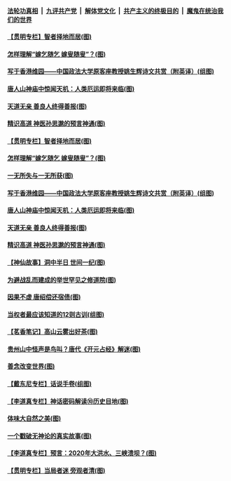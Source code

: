 

####  [法轮功真相](../../../../basic/blob/master/README.md?t=07081602) &nbsp;|&nbsp; [九评共产党](../../../../9ping.md/blob/master/README.md?t=07081602) &nbsp;|&nbsp; [解体党文化](../../../../jtdwh.md/blob/master/README.md?t=07081602)  &nbsp;|&nbsp; [共产主义的终极目的](../../../../gczydzjmd.md/blob/master/README.md?t=07081602) &nbsp;|&nbsp; [魔鬼在统治我们的世界](../../../../mgztzwmdsj.md/blob/master/README.md?t=07081602) 

#### [【贯明专栏】智者择地而居(图)](../pages/p7/938962.md?t=07081602) 

#### [怎样理解“嫁乞随乞 嫁叟随叟”？(图)](../pages/p7/938660.md?t=07081602) 

#### [写于香港维园——中国政法大学原客座教授姚生辉诗文共赏（附英译）(组图)](../pages/p7/938935.md?t=07081602) 

#### [唐人山神庙中惊闻天机：人类厄运即将来临(图)](../pages/p7/938830.md?t=07081602) 

#### [天道无亲 善良人终得善报(图)](../pages/p7/938657.md?t=07081602) 

#### [精识高道 神医孙思邈的预言神通(图)](../pages/p7/938855.md?t=07081602) 

#### [【贯明专栏】智者择地而居(图)](../pages/p7/938962.md?t=07081602) 

#### [怎样理解“嫁乞随乞 嫁叟随叟”？(图)](../pages/p7/938660.md?t=07081602) 

#### [一无所失与一无所获(图)](../pages/p7/938964.md?t=07081602) 

#### [写于香港维园——中国政法大学原客座教授姚生辉诗文共赏（附英译）(组图)](../pages/p7/938935.md?t=07081602) 

#### [唐人山神庙中惊闻天机：人类厄运即将来临(图)](../pages/p7/938830.md?t=07081602) 

#### [天道无亲 善良人终得善报(图)](../pages/p7/938657.md?t=07081602) 

#### [精识高道 神医孙思邈的预言神通(图)](../pages/p7/938855.md?t=07081602) 

#### [【神仙故事】洞中半日 世间一纪(图)](../pages/p7/938663.md?t=07081602) 

#### [为避战乱而建成的举世罕见之修道院(图)](../pages/p7/938715.md?t=07081602) 

#### [因果不虚 唐绍偿还宿债(图)](../pages/p7/938656.md?t=07081602) 

#### [当权者最应该知道的12则古训(组图)](../pages/p7/938581.md?t=07081602) 

#### [【茗香笔记】高山云雾出好茶(图)](../pages/p7/938345.md?t=07081602) 

#### [贵州山中怪声是鸟叫？唐代《开元占经》解迷(图)](../pages/p7/938669.md?t=07081602) 

#### [善念改变世界(图)](../pages/p7/938282.md?t=07081602) 

#### [【戴东尼专栏】话说手卷(组图)](../pages/p7/936297.md?t=07081602) 

#### [【李道真专栏】神话密码解读⑩历史目地(图)](../pages/p7/938337.md?t=07081602) 

#### [体味大自然之美(图)](../pages/p7/938567.md?t=07081602) 

#### [一个戳破无神论的真实故事(图)](../pages/p7/938421.md?t=07081602) 

#### [【李道真专栏】预言：2020年大洪水、三峡溃坝？(图)](../pages/p7/938448.md?t=07081602) 

#### [【贯明专栏】当局者迷 旁观者清(图)](../pages/p7/938303.md?t=07081602) 

